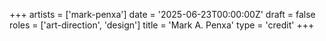 +++
artists = ['mark-penxa']
date = '2025-06-23T00:00:00Z'
draft = false
roles = ['art-direction', 'design']
title = 'Mark A. Penxa'
type = 'credit'
+++
